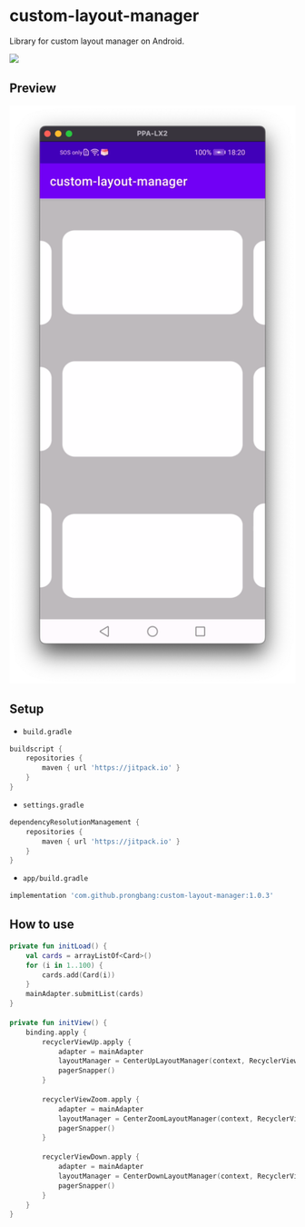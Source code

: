 # custom-layout-manager

Library for custom layout manager on Android.

[![](https://jitpack.io/v/prongbang/custom-layout-manager.svg)](https://jitpack.io/#prongbang/custom-layout-manager)

## Preview

![img.png](img.png)

## Setup

- `build.gradle`

```groovy
buildscript {
    repositories {
        maven { url 'https://jitpack.io' }
    }
}
```

- `settings.gradle`

```groovy
dependencyResolutionManagement {
    repositories {
        maven { url 'https://jitpack.io' }
    }
}
```

- `app/build.gradle`

```groovy
implementation 'com.github.prongbang:custom-layout-manager:1.0.3'
```

## How to use

```kotlin
private fun initLoad() {
    val cards = arrayListOf<Card>()
    for (i in 1..100) {
        cards.add(Card(i))
    }
    mainAdapter.submitList(cards)
}

private fun initView() {
    binding.apply {
        recyclerViewUp.apply {
            adapter = mainAdapter
            layoutManager = CenterUpLayoutManager(context, RecyclerView.HORIZONTAL, false, pixelSpace = 50f)
            pagerSnapper()
        }

        recyclerViewZoom.apply {
            adapter = mainAdapter
            layoutManager = CenterZoomLayoutManager(context, RecyclerView.HORIZONTAL, false)
            pagerSnapper()
        }

        recyclerViewDown.apply {
            adapter = mainAdapter
            layoutManager = CenterDownLayoutManager(context, RecyclerView.HORIZONTAL, false, pixelSpace = 50f)
            pagerSnapper()
        }
    }
}
```